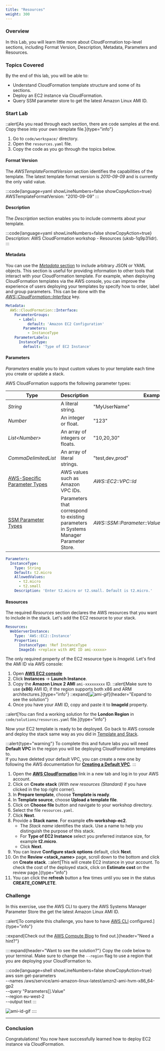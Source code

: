 ```yaml
---
title: "Resources"
weight: 300
---
```


### Overview

In this Lab, you will learn little more about CloudFormation top-level sections, including Format Version, Description, Metadata, Parameters and Resources.

### Topics Covered
By the end of this lab, you will be able to:

+ Understand CloudFormation template structure and some of its sections.
+ Deploy an EC2 instance via CloudFormation.
+ Query SSM parameter store to get the latest Amazon Linux AMI ID.

### Start Lab

::alert[As you read through each section, there are code samples at the end. Copy these into your own template file.]{type="info"}

1. Go to `code/workspace/` directory.
1. Open the `resources.yaml` file.
1. Copy the code as you go through the topics below.

#### Format Version
The _AWSTemplateFormatVersion_ section identifies the capabilities of the template. The latest template format version
is _2010-09-09_ and is currently the only valid value.

:::code{language=yaml showLineNumbers=false showCopyAction=true}
AWSTemplateFormatVersion: "2010-09-09"
:::

#### Description
The _Description_ section enables you to include comments about your template.

:::code{language=yaml showLineNumbers=false showCopyAction=true}
Description: AWS CloudFormation workshop - Resources (uksb-1q9p31idr).
:::

#### Metadata
You can use the [_Metadata_ section](https://docs.aws.amazon.com/AWSCloudFormation/latest/UserGuide/metadata-section-structure.html)
to include arbitrary JSON or YAML objects. This section is useful for providing information to other tools that interact
with your CloudFormation template. For example, when deploying CloudFormation templates via the AWS console, you can
improve the experience of users deploying your templates by specify how to order, label and group parameters.
This can be done with the [_AWS::CloudFormation::Interface_](https://docs.aws.amazon.com/AWSCloudFormation/latest/UserGuide/aws-resource-cloudformation-interface.html) key.

```yaml
Metadata:
  AWS::CloudFormation::Interface:
    ParameterGroups:
      - Label:
          default: 'Amazon EC2 Configuration'
        Parameters:
          - InstanceType
    ParameterLabels:
      InstanceType:
        default: 'Type of EC2 Instance'
```

#### Parameters
_Parameters_ enable you to input custom values to your template each time you create or update a stack.

AWS CloudFormation supports the following parameter types:

| Type                                                                                                                                                          | Description                                                                           | Example                                             |
|---------------------------------------------------------------------------------------------------------------------------------------------------------------|---------------------------------------------------------------------------------------|-----------------------------------------------------|
| _String_                                                                                                                                                      | A literal string.                                                                     | "MyUserName"                                        |
| _Number_                                                                                                                                                      | An integer or float.                                                                  | "123"                                               |
| _List\<Number\>_                                                                                                                                              | An array of integers or floats.                                                       | "10,20,30"                                          |
| _CommaDelimitedList_                                                                                                                                          | An array of literal strings.                                                          | "test,dev,prod"                                     |
| [AWS-Specific Parameter Types](https://docs.aws.amazon.com/AWSCloudFormation/latest/UserGuide/parameters-section-structure.html#aws-specific-parameter-types) | AWS values such as Amazon VPC IDs.                                                    | _AWS::EC2::VPC::Id_                                 |
| [SSM Parameter Types](https://docs.aws.amazon.com/AWSCloudFormation/latest/UserGuide/parameters-section-structure.html#aws-ssm-parameter-types)               | Parameters that correspond to existing parameters in Systems Manager Parameter Store. | _AWS::SSM::Parameter::Value\<AWS::EC2::Image::Id\>_ |

```yaml
Parameters:
  InstanceType:
    Type: String
    Default: t2.micro
    AllowedValues:
      - t2.micro
      - t2.small
    Description: 'Enter t2.micro or t2.small. Default is t2.micro.'
```

#### Resources

The required _Resources_ section declares the AWS resources that you want to include in the stack. Let's add the EC2 resource to your stack.

```yaml
Resources:
  WebServerInstance:
    Type: 'AWS::EC2::Instance'
    Properties:
      InstanceType: !Ref InstanceType
      ImageId: <replace with AMI ID ami-xxxxx>
```

The only required property of the EC2 resource type is _ImageId_. Let's find the AMI ID via AWS console:

  1. Open **[AWS EC2 console](https://console.aws.amazon.com/ec2)**
  1. Click **Instances** -> **Launch Instance**.
  1. Copy the **Amazon Linux 2 AMI** `ami-xxxxxxxxx` ID.
  ::alert[Make sure to use **(x86)** AMI ID, if the region supports both x86 and ARM architectures.]{type="info"}
  ::expand[![ami-gif](/static/basics/templates/resources/ami-1.gif)]{header="Expand to see the solution"}
  1. Once you have your AMI ID, copy and paste it to **ImageId** property.

::alert[You can find a working solution for the **London Region** in `code/solutions/resources.yaml` file.]{type="info"}

Now your EC2 template is ready to be deployed. Go back to AWS console and deploy the stack same way as you did in [Template and Stack](../templates/template-and-stack).

:::alert{type="warning"}
To complete this and future labs you will need **Default VPC** in the region you will be deploying CloudFormation templates to. \
If you have deleted your default VPC, you can create a new one by following the AWS documentation for **[Creating a Default VPC](https://docs.aws.amazon.com/vpc/latest/userguide/default-vpc.html#create-default-vpc)**.
:::

1. Open the **[AWS CloudFormation](https://console.aws.amazon.com/cloudformation)** link in a new tab and log in to your AWS account.
1. Click on **Create stack** (_With new resources (Standard)_ if you have clicked in the top right corner).
1. In **Prepare template**, choose **Template is ready**.
1. In **Template source**, choose **Upload a template file**.
1. Click on **Choose file** button and navigate to your workshop directory.
1. Select the file `resources.yaml`.
1. Click **Next**.
1. Provide a **Stack name**. For example **cfn-workshop-ec2**.
    + The _Stack name_ identifies the stack. Use a name to help you distinguish the purpose of this stack.
    + For **Type of EC2 Instance** select you preferred instance size, for example **t2.micro**.
    + Click **Next**.
1. You can leave **Configure stack options** default, click **Next**.
1. On the **Review <stack_name>** page, scroll down to the bottom and click on **Create stack**.
    ::alert[This will create EC2 instance in your account. To check the cost of the deployed stack, click on **Estimate cost** on the review page.]{type="info"}
1. You can click the **refresh** button a few times until you see in the status **CREATE_COMPLETE**.

### Challenge

In this exercise, use the AWS CLI to query the AWS Systems Manager Parameter Store the get the latest Amazon Linux AMI ID.

::alert[To complete this challenge, you have to have [AWS CLI](../../../prerequisites/awscli) configured.]{type="info"}

::expand[Check out the [AWS Compute Blog](https://aws.amazon.com/blogs/compute/query-for-the-latest-amazon-linux-ami-ids-using-aws-systems-manager-parameter-store/) to find out.]{header="Need a hint?"}

::::expand{header="Want to see the solution?"}
Copy the code below to your terminal. Make sure to change the `--region` flag to use a region that you are deploying your CloudFormation to.

:::code{language=shell showLineNumbers=false showCopyAction=true}
aws ssm get-parameters \
    --names /aws/service/ami-amazon-linux-latest/amzn2-ami-hvm-x86_64-gp2 \
    --query "Parameters[].Value" \
    --region eu-west-2 \
    --output text
:::

![ami-id-gif](/static/basics/templates/resources/ami-id.gif)
::::

---
### Conclusion
Congratulations! You now have successfully learned how to deploy EC2 instance via CloudFormation.
